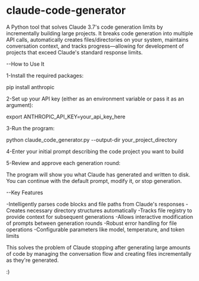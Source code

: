 # claude-code-generator
A Python tool that solves Claude 3.7's code generation limits by incrementally building large projects. It breaks code generation into multiple API calls, automatically creates files/directories on your system, maintains conversation context, and tracks progress—allowing for development of projects that exceed Claude's standard response limits.

--How to Use It

1-Install the required packages:

pip install anthropic

2-Set up your API key (either as an environment variable or pass it as an argument):

export ANTHROPIC_API_KEY=your_api_key_here

3-Run the program:

python claude_code_generator.py --output-dir your_project_directory

4-Enter your initial prompt describing the code project you want to build

5-Review and approve each generation round:

The program will show you what Claude has generated and written to disk.
You can continue with the default prompt, modify it, or stop generation.

--Key Features

-Intelligently parses code blocks and file paths from Claude's responses
-Creates necessary directory structures automatically
-Tracks file registry to provide context for subsequent generations
-Allows interactive modification of prompts between generation rounds
-Robust error handling for file operations
-Configurable parameters like model, temperature, and token limits

This solves the problem of Claude stopping after generating large amounts of code by managing the conversation flow and creating files incrementally as they're generated.

:)
